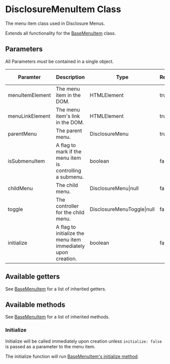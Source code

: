 # DisclosureMenuItem Class

The menu item class used in Disclosure Menus.

Extends all functionality for the [BaseMenuItem](baseMenuItem.md) class.

## Parameters

All Parameters _must_ be contained in a single object.

| Paramter | Description | Type | Required | Default Value |
| --- | --- | --- | --- | --- |
| menuItemElement | The menu item in the DOM. | HTMLElement | true | `undefined` |
| menuLinkElement | The menu item's link in the DOM. | HTMLElement | true | `undefined` |
| parentMenu | The parent menu. | DisclosureMenu | true | `undefined` |
| isSubmenuItem | A flag to mark if the menu item is controlling a submenu. | boolean | false | `false` |
| childMenu | The child menu. | DisclosureMenu\|null | false | `null` |
| toggle | The controller for the child menu. | DisclosureMenuToggle\|null | false | `null` |
| initialize | A flag to initialize the menu item immediately upon creation. | boolean | false | `true` |

## Available getters

See [BaseMenuItem](baseMenuItem.md#available-getters) for a list of inherited getters.

## Available methods

See [BaseMenuItem](baseMenuItem.md#available-methods) for a list of inherited methods.

### Initialize

Initialize will be called immediately upon creation unless `initialize: false` is passed as a parameter to the menu item.

The initialize function will run [BaseMenuItem's initialize method](baseMenuItem.md#initialize).
